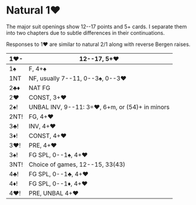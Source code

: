 # Natural 1♥

The major suit openings show 12--17 points and 5+ cards.  I separate them into
two chapters due to subtle differences in their continuations.

Responses to 1♥ are similar to natural 2/1 along with reverse Bergen raises.

| 1♥-  | 12--17, 5+♥ |
|------|-------------|
| 1♠   | F, 4+♠
| 1NT  | NF, usually 7--11, 0--3♠, 0--3♥
| 2♣♦  | NAT FG
| 2♥   | CONST, 3+♥
| 2♠!  | UNBAL INV, 9--11: 3=♥, 6+m, or (54)+ in minors
| 2NT! | FG, 4+♥
| 3♣!  | INV, 4+♥
| 3♦!  | CONST, 4+♥
| 3♥!  | PRE, 4+♥
| 3♠!  | FG SPL, 0--1♠, 4+♥
| 3NT! | Choice of games, 12--15, 33(43)
| 4♣!  | FG SPL, 0--1♣, 4+♥
| 4♦!  | FG SPL, 0--1♦, 4+♥
| 4♥!  | PRE, UNBAL 4+♥